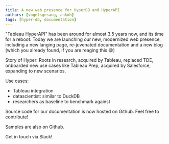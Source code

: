 ```yaml
---
title: A new web presence for HyperDB and HyperAPI
authors: [vogelsgesang, ankoh]
tags: [hyper-db, documentation]
---
```


"Tableau HyperAPI" has been around for almost 3.5 years now, and its time for a reboot:
Today we are launching our new, modernized web presence, including a new langing page, re-juvenated documentation and a new blog (which you already found, if you are reaging this :smile:)

Story of Hyper: Roots in research, acquired by Tableau, replaced TDE, onboarded new use cases like Tableau Prep, acquired by Salesforce, expanding to new scenarios.

Use cases:
* Tableau integration
* datascientist: similar to DuckDB
* researchers as baseline to benchmark against

Source code for our documentation is now hosted on Github. Feel free to contribute!

Samples are also on Github.

Get in touch via Slack!
